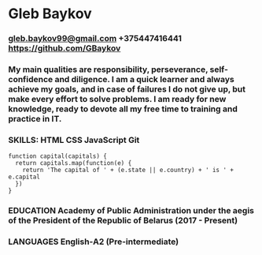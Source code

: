 # Gleb Baykov
### gleb.baykov99@gmail.com     +375447416441    https://github.com/GBaykov
### My main qualities are responsibility, perseverance, self-confidence and diligence. I am a quick learner and always achieve my goals, and in case of failures I do not give up, but make every effort to solve problems. I am ready for new knowledge, ready to devote all my free time to training and practice in IT.
### SKILLS:     HTML CSS JavaScript Git 
 
```
function capital(capitals) {
  return capitals.map(function(e) {
    return 'The capital of ' + (e.state || e.country) + ' is ' + e.capital
  })
} 
```
### EDUCATION     Academy of Public Administration under the aegis of the President of the Republic of Belarus (2017 - Present)
### LANGUAGES     English‐A2 (Pre-intermediate)
